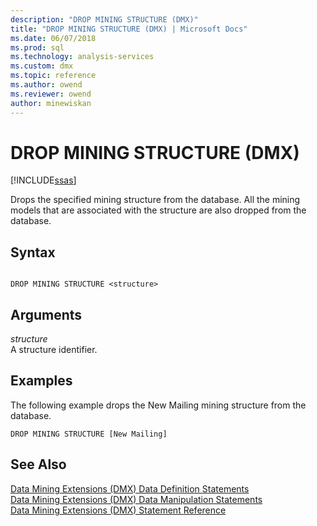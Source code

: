 ```yaml
---
description: "DROP MINING STRUCTURE (DMX)"
title: "DROP MINING STRUCTURE (DMX) | Microsoft Docs"
ms.date: 06/07/2018
ms.prod: sql
ms.technology: analysis-services
ms.custom: dmx
ms.topic: reference
ms.author: owend
ms.reviewer: owend
author: minewiskan
---
```

# DROP MINING STRUCTURE (DMX)
[!INCLUDE[ssas](../includes/applies-to-version/ssas.md)]

  Drops the specified mining structure from the database. All the mining models that are associated with the structure are also dropped from the database.  
  
## Syntax  
  
```  
  
DROP MINING STRUCTURE <structure>  
```  
  
## Arguments  
 *structure*  
 A structure identifier.  
  
## Examples  
 The following example drops the New Mailing mining structure from the database.  
  
```  
DROP MINING STRUCTURE [New Mailing]  
```  
  
## See Also  
 [Data Mining Extensions &#40;DMX&#41; Data Definition Statements](../dmx/dmx-statements-data-definition.md)   
 [Data Mining Extensions &#40;DMX&#41; Data Manipulation Statements](../dmx/dmx-statements-data-manipulation.md)   
 [Data Mining Extensions &#40;DMX&#41; Statement Reference](../dmx/data-mining-extensions-dmx-statements.md)  
  
  
